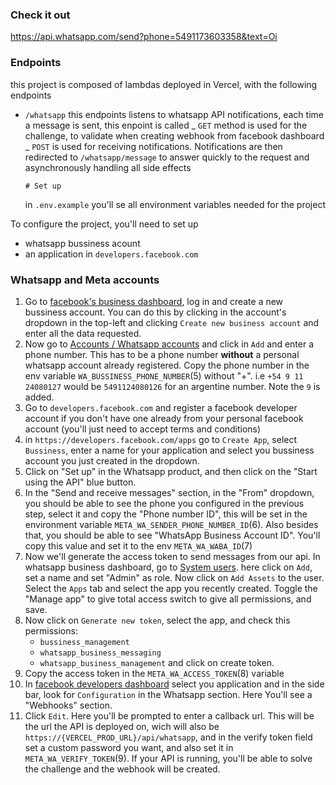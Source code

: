 ### Check it out

https://api.whatsapp.com/send?phone=5491173603358&text=Oi

### Endpoints

this project is composed of lambdas deployed in Vercel, with the following endpoints

- `/whatsapp` this endpoints listens to whatsapp API notifications, each time a message is sent, this enpoint is called
  _ `GET` method is used for the challenge, to validate when creating webhook from facebook dashboard
  _ `POST` is used for receiving notifications. Notifications are then redirected to `/whatsapp/message` to answer quickly to the request and asynchronously handling all side effects

      # Set up

  in `.env.example` you'll se all environment variables needed for the project

To configure the project, you'll need to set up

- whatsapp bussiness acount
- an application in `developers.facebook.com`

### Whatsapp and Meta accounts
1. Go to [facebook's business dashboard](https://business.facebook.com/), log in and create a new bussiness account. You can do this by clicking in the account's dropdown in the top-left and clicking `Create new business account` and enter all the data requested.
2. Now go to [Accounts / Whatsapp accounts](https://business.facebook.com/settings/whatsapp-business-accounts/) and click in `Add` and enter a phone number. This has to be a phone number **without** a personal whatsapp account already registered. Copy the phone number in the env variable `WA_BUSSINESS_PHONE_NUMBER`(5) without "+". i.e `+54 9 11 24080127` would be `5491124080126` for an argentine number. Note the `9` is added.
3. Go to `developers.facebook.com` and register a facebook developer account if you don't have one already from your personal facebook account (you'll just need to accept terms and conditions)
4. in `https://developers.facebook.com/apps` go to `Create App`, select `Bussiness`, enter a name for your application and select you bussiness account you just created in the dropdown.
5. Click on "Set up" in the Whatsapp product, and then click on the "Start using the API" blue button.
6. In the "Send and receive messages" section, in the "From" dropdown, you should be able to see the phone you configured in the previous step, select it and copy the "Phone number ID", this will be set in the environment variable `META_WA_SENDER_PHONE_NUMBER_ID`(6). Also besides that, you should be able to see "WhatsApp Business Account ID". You'll copy this value and set it to the env `META_WA_WABA_ID`(7)
7. Now we'll generate the access token to send messages from our api. In whatsapp business dashboard, go to [System users](https://business.facebook.com/settings/system-users). here click on `Add`, set a name and set "Admin" as role. Now click on `Add Assets` to the user. Select the `Apps` tab and select the app you recently created. Toggle the "Manage app" to give total access switch to give all permissions, and save.
8. Now click on `Generate new token`, select the app, and check this permissions:
	* `bussiness_management`
	* `whatsapp_business_messaging`
	* `whatsapp_business_management`
and click on create token.
9. Copy the access token in the `META_WA_ACCESS_TOKEN`(8) variable
10. In [facebook developers dashboard](https://developers.facebook.com/apps) select you application and in the side bar, look for `Configuration` in the Whatsapp section. Here You'll see a "Webhooks" section.
11. Click `Edit`. Here you'll be prompted to enter a callback url. This will be the url the API is deployed on, wich will also be `https://{VERCEL_PROD_URL}/api/whatsapp`, and in the verify token field set a custom password you want, and also set it in `META_WA_VERIFY_TOKEN`(9). If your API is running, you'll be able to solve the challenge and the webhook will be created.
